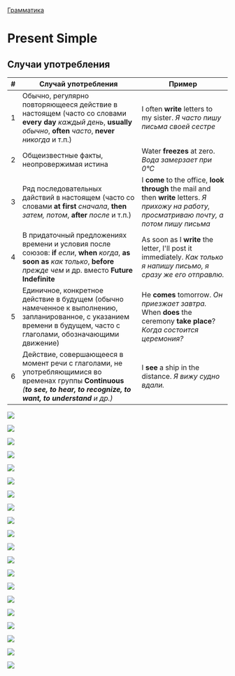 [Грамматика](../README_EN_GRAMMAR.md)

# Present Simple

## Случаи употребления

|#|Случай употребления|Пример|
|-|-|-|
|1|Обычно, регулярно повторяющееся действие в настоящем (часто со словами **every day** *каждый день*, **usually** *обычно*, **often** *часто*, **never** *никогда* и т.п.)|I often **write** letters to my sister. *Я часто пишу письма своей сестре*|
|2|Общеизвестные факты, неопровержимая истина|Water **freezes** at zero. *Вода замерзает при 0°С*|
|3|Ряд последовательных дайствий в настоящем (часто со словами **at first** *сначала*, **then** *затем, потом*, **after** *после* и т.п.)|I **come** to the office, **look through** the mail and then **write** letters. *Я прихожу на работу, просматриваю почту, а потом пишу письма*|
|4|В придаточный предложениях времени и условия после союзов: **if** *если*, **when** *когда*, **as soon as** *как только*, **before** *прежде чем* и др. вместо **Future Indefinite**|As soon as I **write** the letter, I'll post it immediately. *Как только я напишу письмо, я сразу же его отправлю.*|
|5|Единичное, конкретное действие в будущем (обычно намеченное к выполнению, запланированное, с указанием времени в будущем, часто с глаголами, обозначающими движение)|He **comes** tomorrow. *Он приезжает завтра.*<br>When **does** the ceremony **take place**? *Когда состоится церемония?*|
|6|Действие, совершающееся в момент речи с глаголами, не употребляющимися во временах группы **Continuous** *(**to see, to hear, to recognize, to want, to understand** и др.)*|I **see** a ship in the distance. *Я вижу судно вдали.*|

[![](https://img.youtube.com/vi/wqoLYg_FpVw/0.jpg)](https://www.youtube.com/watch?v=wqoLYg_FpVw)

[![](https://img.youtube.com/vi/skScrIJnfXU/0.jpg)](https://www.youtube.com/watch?v=skScrIJnfXU)

![](https://image.slidesharecdn.com/present-simple-121210045832-phpapp02/95/present-simple-1-1024.jpg?cb=1355718289)

![](https://image.slidesharecdn.com/present-simple-121210045832-phpapp02/95/present-simple-2-1024.jpg?cb=1355718289)

![](https://image.slidesharecdn.com/present-simple-121210045832-phpapp02/95/present-simple-3-1024.jpg?cb=1355718289)

![](https://image.slidesharecdn.com/present-simple-121210045832-phpapp02/95/present-simple-4-1024.jpg?cb=1355718289)

![](https://image.slidesharecdn.com/present-simple-121210045832-phpapp02/95/present-simple-5-1024.jpg?cb=1355718289)

![](https://image.slidesharecdn.com/present-simple-121210045832-phpapp02/95/present-simple-6-1024.jpg?cb=1355718289)

![](https://image.slidesharecdn.com/present-simple-121210045832-phpapp02/95/present-simple-7-1024.jpg?cb=1355718289)

![](https://image.slidesharecdn.com/present-simple-121210045832-phpapp02/95/present-simple-8-1024.jpg?cb=1355718289)

![](https://image.slidesharecdn.com/present-simple-121210045832-phpapp02/95/present-simple-9-1024.jpg?cb=1355718289)

![](https://image.slidesharecdn.com/present-simple-121210045832-phpapp02/95/present-simple-10-1024.jpg?cb=1355718289)

![](https://image.slidesharecdn.com/present-simple-121210045832-phpapp02/95/present-simple-11-1024.jpg?cb=1355718289)

![](https://image.slidesharecdn.com/present-simple-121210045832-phpapp02/95/present-simple-12-1024.jpg?cb=1355718289)

![](https://image.slidesharecdn.com/present-simple-121210045832-phpapp02/95/present-simple-13-1024.jpg?cb=1355718289)

![](https://image.slidesharecdn.com/present-simple-121210045832-phpapp02/95/present-simple-14-1024.jpg?cb=1355718289)

![](https://image.slidesharecdn.com/present-simple-121210045832-phpapp02/95/present-simple-15-1024.jpg?cb=1355718289)

![](https://image.slidesharecdn.com/present-simple-121210045832-phpapp02/95/present-simple-16-1024.jpg?cb=1355718289)

![](https://image.slidesharecdn.com/present-simple-121210045832-phpapp02/95/present-simple-17-1024.jpg?cb=1355718289)

![](https://image.slidesharecdn.com/present-simple-121210045832-phpapp02/95/present-simple-18-1024.jpg?cb=1355718289)